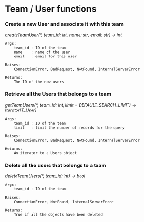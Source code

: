 # Team / User functions


### **Create a new User and associate it with this team**
_createTeamUser(*, team_id: int, name: str, email: str) -> int_

    Args:
        team_id : ID of the team
        name    : name of the user
        email   : email for this user

    Raises:
        ConnectionError, BadRequest, NotFound, InternalServerError

    Returns:
        The ID of the new users



### **Retrieve all the Users that belongs to a team**
_getTeamUsers(*, team_id: int, limit = DEFAULT_SEARCH_LIMIT) -> Iterator[T_User]_

    Args:
        team_id : ID of the team
        limit   : limit the number of records for the query

    Raises:
        ConnectionError, BadRequest, NotFound, InternalServerError

    Returns:
        An iterator to a Users object



### **Delete all the users that belongs to a team**
_deleteTeamUsers(*, team_id: int) -> bool_

    Args:
        team_id : ID of the team

    Raises:
        ConnectionError, NotFound, InternalServerError

    Returns:
        True if all the objects have been deleted

